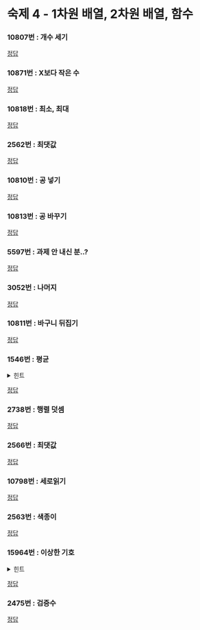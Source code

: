 # 숙제 4 - 1차원 배열, 2차원 배열, 함수

### 10807번 : 개수 세기

[정답](/src/10xxx/10807/10807.cpp)

### 10871번 : X보다 작은 수

[정답](/src/10xxx/10871/10871.cpp)

### 10818번 : 최소, 최대

[정답](/src/10xxx/10818/10818.cpp)

### 2562번 : 최댓값

[정답](/src/02xxx/02562/02562.cpp)

### 10810번 : 공 넣기

[정답](/src/10xxx/10810/10810.cpp)

### 10813번 : 공 바꾸기

[정답](/src/10xxx/10813/10813.cpp)

### 5597번 : 과제 안 내신 분..?

[정답](/src/05xxx/05597/05597.cpp)

### 3052번 : 나머지

[정답](/src/03xxx/03052/03052.cpp)

### 10811번 : 바구니 뒤집기

[정답](/src/10xxx/10811/10811.cpp)

### 1546번 : 평균

<details>
  <summary>힌트</summary>

"실제 정답과 출력값의 절대오차 또는 상대오차가 $10^{-2}$ 이하이면 정답이다."

</details>

[정답](/src/01xxx/01546/01546.cpp)

### 2738번 : 행렬 덧셈

[정답](/src/02xxx/02738/02738.cpp)

### 2566번 : 최댓값

[정답](/src/02xxx/02566/02566.cpp)

### 10798번 : 세로읽기

[정답](/src/10xxx/10798/10798.cpp)

### 2563번 : 색종이

[정답](/src/02xxx/02563/02563.cpp)

### 15964번 : 이상한 기호

<details>
  <summary>힌트</summary>

"첫째 줄에 $A, B$가 주어진다. $\lparen 1 \le A, B \le 100,000 \rparen$"

</details>

[정답](/src/15xxx/15964/15964.cpp)

### 2475번 : 검증수

[정답](/src/02xxx/02475/02475.cpp)
